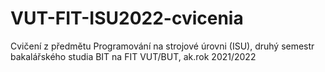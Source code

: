 # VUT-FIT-ISU2022-cvicenia
Cvičení z předmětu Programování na strojové úrovni (ISU), druhý semestr bakalářského studia BIT na FIT VUT/BUT, ak.rok 2021/2022
